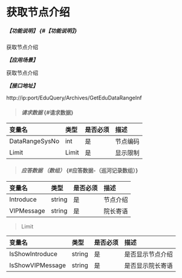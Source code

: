 # 获取节点介绍


##### _【功能说明】_ {#【功能说明】}

获取节点介绍

_**【应用场景】**_

获取节点介绍

_**【接口地址】**_

http://ip:port/EduQuery/Archives/GetEduDataRangeInf

> #### _请求数据_ {#请求数据}

| 变量名 | 类型 | 是否必须 | 描述 |
| :--- | :--- | :--- | :--- |
| DataRangeSysNo| int| 是 | 节点编码 |
| Limit| Limit| 是 | 显示限制 |


> #### _应答数据 （数组）_ {#应答数据-（巡河记录数组）}

| 变量名 | 类型 | 是否必须 | 描述 |
| :--- | :--- | :--- | :--- |
| Introduce| string| 是 | 节点介绍 |
| VIPMessage| string| 是 | 院长寄语 |

> Limit

| 变量名 | 类型 | 是否必须 | 描述 |
| :--- | :--- | :--- | :--- |
| IsShowIntroduce| string| 是 | 是否显示节点介绍 |
| IsShowVIPMessage| string| 是 | 是否显示院长寄语 |




















